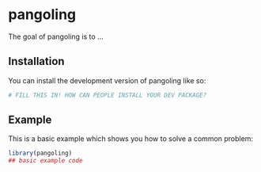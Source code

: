 
# pangoling

<!-- badges: start -->
<!-- badges: end -->

The goal of pangoling is to ...

## Installation

You can install the development version of pangoling like so:

``` r
# FILL THIS IN! HOW CAN PEOPLE INSTALL YOUR DEV PACKAGE?
```

## Example

This is a basic example which shows you how to solve a common problem:

``` r
library(pangoling)
## basic example code
```

